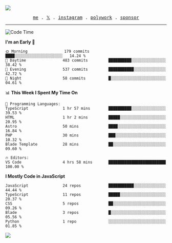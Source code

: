 <img style="bottom: 800px;" src="https://imgur.com/rilHVxA.png"/>
<p align="center">
  <samp>
    <a href="https://fayln.com">me</a> .
    <!-- <a href="https://fayln.com/projects">projects</a> . -->
    <a href="https://go.fayln.com/twitter">𝕏</a> .
    <a href="https://go.fayln.com/instagram">instagram</a> .
    <a href="https://go.fayln.com/polywork">polywork</a> .
    <a href="https://github.com/sponsors/faridhnzz">sponsor</a>
  </samp>
</p>

---
<!--START_SECTION:waka-->
![Code Time](http://img.shields.io/badge/Code%20Time-2%2C192%20hrs%2022%20mins-blue)

**I'm an Early 🐤** 

```text
🌞 Morning                179 commits         ████░░░░░░░░░░░░░░░░░░░░░   14.24 % 
🌆 Daytime                483 commits         ██████████░░░░░░░░░░░░░░░   38.42 % 
🌃 Evening                537 commits         ███████████░░░░░░░░░░░░░░   42.72 % 
🌙 Night                  58 commits          █░░░░░░░░░░░░░░░░░░░░░░░░   04.61 % 
```


📊 **This Week I Spent My Time On** 

```text
💬 Programming Languages: 
TypeScript               1 hr 57 mins        ██████████░░░░░░░░░░░░░░░   39.53 % 
HTML                     1 hr 2 mins         █████░░░░░░░░░░░░░░░░░░░░   20.95 % 
Astro                    50 mins             ████░░░░░░░░░░░░░░░░░░░░░   16.84 % 
PHP                      30 mins             ███░░░░░░░░░░░░░░░░░░░░░░   10.32 % 
Blade Template           28 mins             ██░░░░░░░░░░░░░░░░░░░░░░░   09.60 % 

🔥 Editors: 
VS Code                  4 hrs 58 mins       █████████████████████████   100.00 % 
```

**I Mostly Code in JavaScript** 

```text
JavaScript               24 repos            ███████████░░░░░░░░░░░░░░   44.44 % 
TypeScript               11 repos            █████░░░░░░░░░░░░░░░░░░░░   20.37 % 
CSS                      5 repos             ██░░░░░░░░░░░░░░░░░░░░░░░   09.26 % 
Blade                    3 repos             █░░░░░░░░░░░░░░░░░░░░░░░░   05.56 % 
Python                   1 repo              ░░░░░░░░░░░░░░░░░░░░░░░░░   01.85 % 
```




<!--END_SECTION:waka-->

![](https://hit.yhype.me/github/profile?user_id=29797712)
